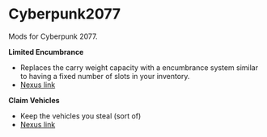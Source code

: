 # Cyberpunk2077

Mods for Cyberpunk 2077.

**Limited Encumbrance**

- Replaces the carry weight capacity with a encumbrance system similar to having a fixed number of slots in your inventory.
- [Nexus link](https://www.nexusmods.com/cyberpunk2077/mods/3964?tab=description)

**Claim Vehicles**

- Keep the vehicles you steal (sort of)
- [Nexus link](https://www.nexusmods.com/cyberpunk2077/mods/5036/)